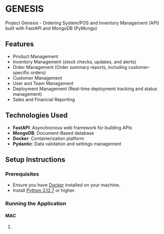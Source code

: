 
# GENESIS

Project Genesis - Ordering System/POS and Inventory Management (API) built with FastAPI and MongoDB (PyMongo)

## Features

- Product Management
- Inventory Management (stock checks, updates, and alerts)
- Order Management (Order summary reports, including customer-specific orders)
- Customer Management
- User and Team Management
- Deployment Management (Real-time deployment tracking and status management)
- Sales and Financial Reporting

## Technologies Used

- **FastAPI**: Asynchronous web framework for building APIs
- **MongoDB**: Document-Based database
- **Docker**: Containerization platform
- **Pydantic**: Data validation and settings management

## Setup Instructions

### Prerequisites

- Ensure you have [Docker](https://www.docker.com/get-started) installed on your machine.
- Install [Python 3.12.7](https://www.python.org/downloads/) or higher.

### Running the Application

#### MAC

1. 